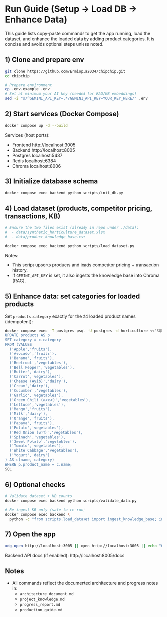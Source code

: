 # Run Guide (Setup → Load DB → Enhance Data)

This guide lists copy-paste commands to get the app running, load the dataset, and enhance the loaded data by adding product categories. It is concise and avoids optional steps unless noted.

## 1) Clone and prepare env

```bash
git clone https://github.com/Ermiopia2034/chipchip.git
cd chipchip

# Prepare environment
cp .env.example .env
# Set at minimum your AI key (needed for RAG/KB embeddings)
sed -i "s/^GEMINI_API_KEY=.*/GEMINI_API_KEY=YOUR_KEY_HERE/" .env
```

## 2) Start services (Docker Compose)

```bash
docker compose up -d --build
```

Services (host ports):
- Frontend http://localhost:3005
- Backend http://localhost:8005
- Postgres localhost:5437
- Redis localhost:6384
- Chroma localhost:8006

## 3) Initialize database schema

```bash
docker compose exec backend python scripts/init_db.py
```

## 4) Load dataset (products, competitor pricing, transactions, KB)

```bash
# Ensure the two files exist (already in repo under ./data):
#  - data/synthetic_horticulture_dataset.xlsx
#  - data/product_knowledge_base.csv

docker compose exec backend python scripts/load_dataset.py
```

Notes:
- This script upserts products and loads competitor pricing + transaction history.
- If `GEMINI_API_KEY` is set, it also ingests the knowledge base into Chroma (RAG).

## 5) Enhance data: set categories for loaded products

Set `products.category` exactly for the 24 loaded product names (idempotent):

```bash
docker compose exec -T postgres psql -U postgres -d horticulture <<'SQL'
UPDATE products AS p
SET category = c.category
FROM (VALUES
  ('Apple','fruits'),
  ('Avocado','fruits'),
  ('Banana','fruits'),
  ('Beetroot','vegetables'),
  ('Bell Pepper','vegetables'),
  ('Butter','dairy'),
  ('Carrot','vegetables'),
  ('Cheese (Ayib)','dairy'),
  ('Cream','dairy'),
  ('Cucumber','vegetables'),
  ('Garlic','vegetables'),
  ('Green Chili (ስታርታ)','vegetables'),
  ('Lettuce','vegetables'),
  ('Mango','fruits'),
  ('Milk','dairy'),
  ('Orange','fruits'),
  ('Papaya','fruits'),
  ('Potato','vegetables'),
  ('Red Onion (ሃበሻ)','vegetables'),
  ('Spinach','vegetables'),
  ('Sweet Potato','vegetables'),
  ('Tomato','vegetables'),
  ('White Cabbage','vegetables'),
  ('Yogurt','dairy')
) AS c(name, category)
WHERE p.product_name = c.name;
SQL
```

## 6) Optional checks

```bash
# Validate dataset + KB counts
docker compose exec backend python scripts/validate_data.py

# Re‑ingest KB only (safe to re‑run)
docker compose exec backend \
  python -c "from scripts.load_dataset import ingest_knowledge_base; ingest_knowledge_base('/data/product_knowledge_base.csv')"
```

## 7) Open the app

```bash
xdg-open http://localhost:3005 || open http://localhost:3005 || echo "Open http://localhost:3005"
```

Backend API docs (if enabled): http://localhost:8005/docs

## Notes

- All commands reflect the documented architecture and progress notes in:
  - `architecture_document.md`
  - `project_knowledge.md`
  - `progress_report.md`
  - `production_guide.md`
